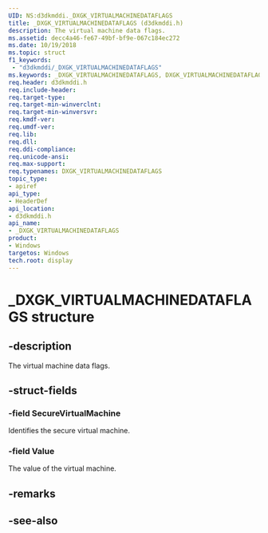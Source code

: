 ```yaml
---
UID: NS:d3dkmddi._DXGK_VIRTUALMACHINEDATAFLAGS
title: _DXGK_VIRTUALMACHINEDATAFLAGS (d3dkmddi.h)
description: The virtual machine data flags.
ms.assetid: decc4a46-fe67-49bf-bf9e-067c184ec272
ms.date: 10/19/2018
ms.topic: struct
f1_keywords:
 - "d3dkmddi/_DXGK_VIRTUALMACHINEDATAFLAGS"
ms.keywords: _DXGK_VIRTUALMACHINEDATAFLAGS, DXGK_VIRTUALMACHINEDATAFLAGS,
req.header: d3dkmddi.h
req.include-header:
req.target-type:
req.target-min-winverclnt:
req.target-min-winversvr:
req.kmdf-ver:
req.umdf-ver:
req.lib:
req.dll:
req.ddi-compliance:
req.unicode-ansi:
req.max-support:
req.typenames: DXGK_VIRTUALMACHINEDATAFLAGS
topic_type:
- apiref
api_type:
- HeaderDef
api_location:
- d3dkmddi.h
api_name:
- _DXGK_VIRTUALMACHINEDATAFLAGS
product: 
- Windows
targetos: Windows
tech.root: display
---
```


# _DXGK_VIRTUALMACHINEDATAFLAGS structure

## -description

The virtual machine data flags.

## -struct-fields

### -field SecureVirtualMachine

Identifies the secure virtual machine.

### -field Value

The value of the virtual machine.

## -remarks

## -see-also
